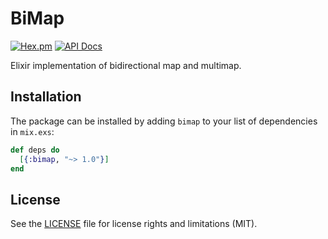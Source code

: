 # BiMap

[![Hex.pm](https://img.shields.io/hexpm/v/bimap.svg)](https://hex.pm/packages/bimap)
[![API Docs](https://img.shields.io/badge/api-docs-yellow.svg?style=flat)](https://hexdocs.pm/bimap/)

Elixir implementation of bidirectional map and multimap.

## Installation

The package can be installed by adding `bimap` to your list of dependencies in `mix.exs`:

```elixir
def deps do
  [{:bimap, "~> 1.0"}]
end
```

## License

See the [LICENSE] file for license rights and limitations (MIT).

[LICENSE]: https://github.com/mkaput/elixir-bimap/blob/master/LICENSE.txt
